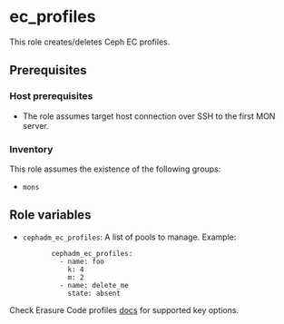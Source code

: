 # ec_profiles

This role creates/deletes Ceph EC profiles.

## Prerequisites

### Host prerequisites

* The role assumes target host connection over SSH to the first MON server.

### Inventory

This role assumes the existence of the following groups:

* `mons`

## Role variables

* `cephadm_ec_profiles`: A list of pools to manage.
   Example:
   ```
          cephadm_ec_profiles:
            - name: foo
              k: 4
              m: 2
            - name: delete_me
              state: absent

   ```

Check Erasure Code profiles [docs](https://docs.ceph.com/en/reef/rados/operations/erasure-code-profile/#osd-erasure-code-profile-set) for supported key options.
